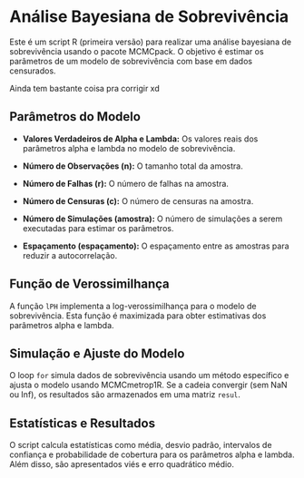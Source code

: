# Análise Bayesiana de Sobrevivência

Este é um script R (primeira versão) para realizar uma análise bayesiana de sobrevivência usando o pacote MCMCpack. O objetivo é estimar os parâmetros de um modelo de sobrevivência com base em dados censurados.

Ainda tem bastante coisa pra corrigir xd

## Parâmetros do Modelo

- **Valores Verdadeiros de Alpha e Lambda:** Os valores reais dos parâmetros alpha e lambda no modelo de sobrevivência.

- **Número de Observações (n):** O tamanho total da amostra.

- **Número de Falhas (r):** O número de falhas na amostra.

- **Número de Censuras (c):** O número de censuras na amostra.

- **Número de Simulações (amostra):** O número de simulações a serem executadas para estimar os parâmetros.

- **Espaçamento (espaçamento):** O espaçamento entre as amostras para reduzir a autocorrelação.

## Função de Verossimilhança

A função `lPH` implementa a log-verossimilhança para o modelo de sobrevivência. Esta função é maximizada para obter estimativas dos parâmetros alpha e lambda.

## Simulação e Ajuste do Modelo

O loop `for` simula dados de sobrevivência usando um método específico e ajusta o modelo usando MCMCmetrop1R. Se a cadeia convergir (sem NaN ou Inf), os resultados são armazenados em uma matriz `resul`.

## Estatísticas e Resultados

O script calcula estatísticas como média, desvio padrão, intervalos de confiança e probabilidade de cobertura para os parâmetros alpha e lambda. Além disso, são apresentados viés e erro quadrático médio.

